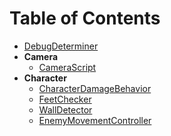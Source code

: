 # Table of Contents
- [DebugDeterminer](/CodeDescription/DebugDeterminer.md)
- **Camera**
    - [CameraScript](/CodeDescription/Camera/CameraScript.md)
- **Character**
    - [CharacterDamageBehavior](/CodeDescription/Character/CharacterDamageBehavior.md)
    - [FeetChecker](/CodeDescription/Character/FeetChecker.md)
    - [WallDetector](/CodeDescription/Character/WallDetector.md)
    - [EnemyMovementController](/CodeDescription/Enemy/EnemyMovementController.md)
